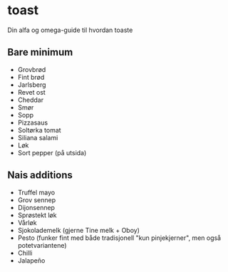 # toast
Din alfa og omega-guide til hvordan toaste

## Bare minimum
- Grovbrød
- Fint brød
- Jarlsberg
- Revet ost
- Cheddar
- Smør
- Sopp
- Pizzasaus
- Soltørka tomat
- Siliana salami
- Løk
- Sort pepper (på utsida)

## Nais additions
- Truffel mayo
- Grov sennep
- Dijonsennep
- Sprøstekt løk
- Vårløk
- Sjokolademelk (gjerne Tine melk + Oboy)
- Pesto (funker fint med både tradisjonell "kun pinjekjerner", men også potetvariantene)
- Chilli
- Jalapeño
